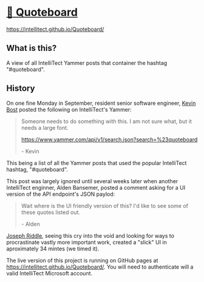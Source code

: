 # [🤣 Quoteboard](https://intellitect.github.io/Quoteboard/)

https://intellitect.github.io/Quoteboard/

## What is this?

A view of all IntelliTect Yammer posts that container the hashtag "#quoteboard".

## History

On one fine Monday in September, resident senior software engineer, [Kevin Bost](https://github.com/Keboo) posted the following on IntelliTect's Yammer:

> Someone needs to do something with this. I am not sure what, but it needs a large font. 
> 
> https://www.yammer.com/api/v1/search.json?search=%23quoteboard
> 
> \- Kevin

This being a list of all the Yammer posts that used the popular IntelliTect hashtag, "#quoteboard".

This post was largely ignored until several weeks later when another IntelliTect enginner, Alden Bansemer, posted a comment asking for a UI version of the API endpoint's JSON paylod:

> Wait where is the UI friendly version of this? I'd like to see some of these quotes listed out.
>
> \- Alden

[Joseph Riddle](https://github.com/joeriddles/), seeing this cry into the void and looking for ways to procrastinate vastly more important work, created a "slick" UI in aproximately 34 mintes (we timed it).

The live version of this project is running on GitHub pages at https://intellitect.github.io/Quoteboard/. You will need to authenticate will a valid IntelliTect Microsoft account.

